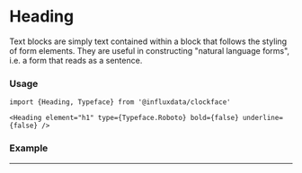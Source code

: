 # Heading

Text blocks are simply text contained within a block that follows the styling of form elements. They are useful in constructing "natural language forms", i.e. a form that reads as a sentence.

### Usage
```tsx
import {Heading, Typeface} from '@influxdata/clockface'
```
```tsx
<Heading element="h1" type={Typeface.Roboto} bold={false} underline={false} />
```

### Example
<!-- STORY -->

---

<!-- STORY HIDE START -->

<!-- STORY HIDE END -->

<!-- PROPS -->
